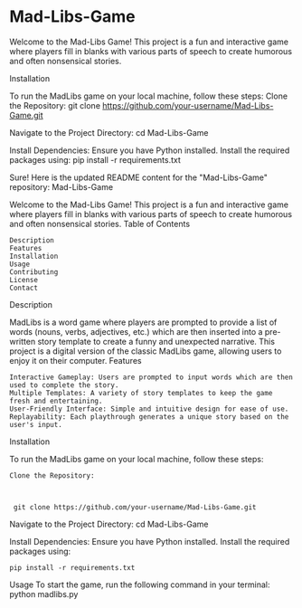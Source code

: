 # Mad-Libs-Game

Welcome to the Mad-Libs Game! 
This project is a fun and interactive game where players fill in blanks with various parts of speech to create humorous and often nonsensical stories.

Installation

To run the MadLibs game on your local machine, follow these steps:
Clone the Repository:
   git clone https://github.com/your-username/Mad-Libs-Game.git

Navigate to the Project Directory:
   cd Mad-Libs-Game

Install Dependencies:
Ensure you have Python installed. Install the required packages using:
   pip install -r requirements.txt

Sure! Here is the updated README content for the "Mad-Libs-Game" repository:
Mad-Libs-Game

Welcome to the Mad-Libs Game! This project is a fun and interactive game where players fill in blanks with various parts of speech to create humorous and often nonsensical stories.
Table of Contents

    Description
    Features
    Installation
    Usage
    Contributing
    License
    Contact

Description

MadLibs is a word game where players are prompted to provide a list of words (nouns, verbs, adjectives, etc.) which are then inserted into a pre-written story template to create a funny and unexpected narrative. This project is a digital version of the classic MadLibs game, allowing users to enjoy it on their computer.
Features

    Interactive Gameplay: Users are prompted to input words which are then used to complete the story.
    Multiple Templates: A variety of story templates to keep the game fresh and entertaining.
    User-Friendly Interface: Simple and intuitive design for ease of use.
    Replayability: Each playthrough generates a unique story based on the user's input.

Installation

To run the MadLibs game on your local machine, follow these steps:

    Clone the Repository:

  

     git clone https://github.com/your-username/Mad-Libs-Game.git

Navigate to the Project Directory:
    cd Mad-Libs-Game

Install Dependencies:
Ensure you have Python installed. Install the required packages using:


    pip install -r requirements.txt

Usage
To start the game, run the following command in your terminal:
  python madlibs.py



